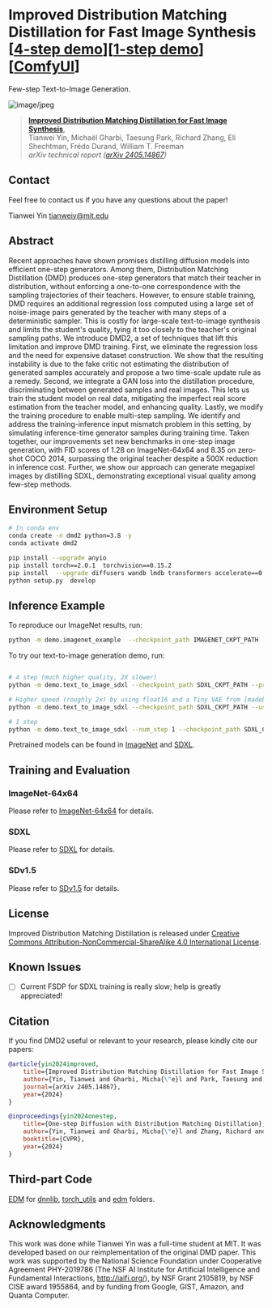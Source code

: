 # Improved Distribution Matching Distillation for Fast Image Synthesis [[4-step demo](https://9c0c372395fcc6b0fe.gradio.live)][[1-step demo](https://bfd3dfa06e72e0d9f2.gradio.live)][[ComfyUI](https://gist.github.com/comfyanonymous/fcce4ced378f74f4c46026b134faf27a)]

Few-step Text-to-Image Generation.

![image/jpeg](docs/teaser.jpg)

> [**Improved Distribution Matching Distillation for Fast Image Synthesis**](https://tianweiy.github.io/dmd2/),  
> Tianwei Yin, Michaël Gharbi, Taesung Park, Richard Zhang, Eli Shechtman, Frédo Durand, William T. Freeman  
> _arXiv technical report ([arXiv 2405.14867](https://arxiv.org/abs/2405.14867))_

## Contact

Feel free to contact us if you have any questions about the paper!

Tianwei Yin [tianweiy@mit.edu](mailto:tianweiy@mit.edu)

## Abstract

Recent approaches have shown promises distilling diffusion models into
efficient one-step generators. Among them, Distribution Matching Distillation
(DMD) produces one-step generators that match their teacher in distribution,
without enforcing a one-to-one correspondence with the sampling trajectories of
their teachers. However, to ensure stable training, DMD requires an additional
regression loss computed using a large set of noise-image pairs generated by
the teacher with many steps of a deterministic sampler. This is costly for
large-scale text-to-image synthesis and limits the student's quality, tying it
too closely to the teacher's original sampling paths. We introduce DMD2, a set
of techniques that lift this limitation and improve DMD training. First, we
eliminate the regression loss and the need for expensive dataset construction.
We show that the resulting instability is due to the fake critic not estimating
the distribution of generated samples accurately and propose a two time-scale
update rule as a remedy. Second, we integrate a GAN loss into the distillation
procedure, discriminating between generated samples and real images. This lets
us train the student model on real data, mitigating the imperfect real score
estimation from the teacher model, and enhancing quality. Lastly, we modify the
training procedure to enable multi-step sampling. We identify and address the
training-inference input mismatch problem in this setting, by simulating
inference-time generator samples during training time. Taken together, our
improvements set new benchmarks in one-step image generation, with FID scores
of 1.28 on ImageNet-64x64 and 8.35 on zero-shot COCO 2014, surpassing the
original teacher despite a 500X reduction in inference cost. Further, we show
our approach can generate megapixel images by distilling SDXL, demonstrating
exceptional visual quality among few-step methods.

## Environment Setup

```.bash
# In conda env
conda create -n dmd2 python=3.8 -y
conda activate dmd2

pip install --upgrade anyio
pip install torch==2.0.1  torchvision==0.15.2
pip install  --upgrade diffusers wandb lmdb transformers accelerate==0.23.0 lmdb datasets evaluate  scipy opencv-python matplotlib imageio piq==0.7.0 safetensors gradio
python setup.py  develop
```

## Inference Example

To reproduce our ImageNet results, run:

```.bash
python -m demo.imagenet_example  --checkpoint_path IMAGENET_CKPT_PATH
```

To try our text-to-image generation demo, run:

```.bash

# 4 step (much higher quality, 2X slower)
python -m demo.text_to_image_sdxl --checkpoint_path SDXL_CKPT_PATH --precision bfloat16

# Higher speed (roughly 2x) by using float16 and a Tiny VAE from [madebyollin](https://huggingface.co/madebyollin/taesdxl)
python -m demo.text_to_image_sdxl --checkpoint_path SDXL_CKPT_PATH --use_tiny_vae --precision float16

# 1 step
python -m demo.text_to_image_sdxl --num_step 1 --checkpoint_path SDXL_CKPT_PATH --precision bfloat16 --conditioning_timestep 399
```

Pretrained models can be found in [ImageNet](experiments/imagenet/README.md) and [SDXL](experiments/sdxl/README.md).

## Training and Evaluation

### ImageNet-64x64

Please refer to [ImageNet-64x64](experiments/imagenet/README.md) for details.

### SDXL

Please refer to [SDXL](experiments/sdxl/README.md) for details.

### SDv1.5

Please refer to [SDv1.5](experiments/sdv1.5/README.md) for details.

## License

Improved Distribution Matching Distillation is released under [Creative Commons Attribution-NonCommercial-ShareAlike 4.0 International License](LICENSE.md).

## Known Issues

- [ ] Current FSDP for SDXL training is really slow; help is greatly appreciated!

## Citation

If you find DMD2 useful or relevant to your research, please kindly cite our papers:

```bib
@article{yin2024improved,
    title={Improved Distribution Matching Distillation for Fast Image Synthesis},
    author={Yin, Tianwei and Gharbi, Micha{\"e}l and Park, Taesung and Zhang, Richard and Shechtman, Eli and Durand, Fredo and Freeman, William T},
    journal={arXiv 2405.14867},
    year={2024}
}

@inproceedings{yin2024onestep,
    title={One-step Diffusion with Distribution Matching Distillation},
    author={Yin, Tianwei and Gharbi, Micha{\"e}l and Zhang, Richard and Shechtman, Eli and Durand, Fr{\'e}do and Freeman, William T and Park, Taesung},
    booktitle={CVPR},
    year={2024}
}
```

## Third-part Code

[EDM](https://github.com/NVlabs/edm/tree/main) for [dnnlib](dnnlib), [torch_utils](torch_utils) and [edm](third_party/edm) folders.

## Acknowledgments

This work was done while Tianwei Yin was a full-time student at MIT. It was developed based on our reimplementation of the original DMD paper. This work was supported by the National Science Foundation under Cooperative Agreement PHY-2019786 (The NSF AI Institute for Artificial Intelligence and Fundamental Interactions, http://iaifi.org/), by NSF Grant 2105819, by NSF CISE award 1955864, and by funding from Google, GIST, Amazon, and Quanta Computer.
